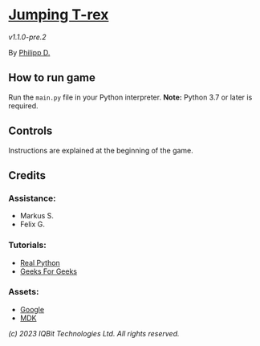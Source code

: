 # [Jumping T-rex](https://github.com/iqnite/Jumper)

*v1.1.0-pre.2*

By [Philipp D.](https://ggigabyte.repl.co/)

## How to run game

Run the `main.py` file in your Python interpreter.
**Note:** Python 3.7 or later is required.

## Controls

Instructions are explained at the beginning of the game.

## Credits

### Assistance:
- Markus S.
- Felix G.

### Tutorials:
- [Real Python](https://realpython.com/)
- [Geeks For Geeks](https://geeksforgeeks.org/)

### Assets:
- [Google](https://google.com/)
- [MDK](https://morgandavidking.com/)

*(c) 2023 IQBit Technologies Ltd. All rights reserved.*